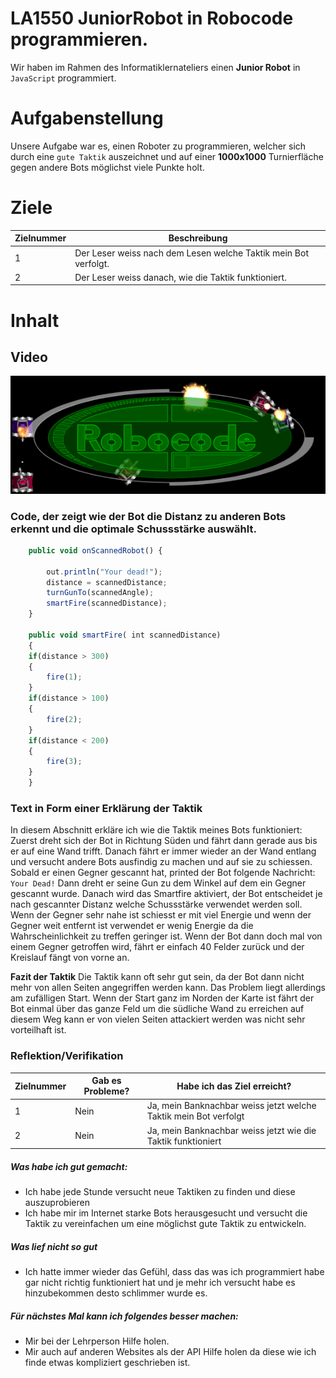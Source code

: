# LA1550 JuniorRobot in Robocode programmieren.
Wir haben im Rahmen des Informatiklernateliers einen **Junior Robot** in `JavaScript` programmiert.
# Aufgabenstellung
Unsere Aufgabe war es, einen Roboter zu programmieren, welcher sich durch eine `gute Taktik` auszeichnet und auf einer **1000x1000** Turnierfläche gegen andere Bots möglichst viele Punkte holt.

# Ziele

| Zielnummer     | Beschreibung |
| ----------- | ------------|
| 1 | Der Leser weiss nach dem Lesen welche Taktik mein Bot verfolgt.|
| 2 | Der Leser weiss danach, wie die Taktik funktioniert.|

# Inhalt

## Video

[![Zum Video!](https://github.com/oli-kis/oli-kis/blob/oli-kis/img/Robocode_logo_tanks.png?raw=true)](https://youtu.be/WkD2roB4G58)

### Code, der zeigt wie der Bot die Distanz zu anderen Bots erkennt und die optimale Schussstärke auswählt.
```javascript
	public void onScannedRobot() {
	
		out.println("Your dead!");
		distance = scannedDistance;
		turnGunTo(scannedAngle);
		smartFire(scannedDistance);	
	}

	public void smartFire( int scannedDistance)
	{
	if(distance > 300)
	{
		fire(1);
	}
	if(distance > 100)
	{
		fire(2);
	}
	if(distance < 200)
	{
		fire(3);
	}
	}
```

### Text in Form einer Erklärung der Taktik
In diesem Abschnitt erkläre ich wie die Taktik meines Bots funktioniert:
Zuerst dreht sich der Bot in Richtung Süden und fährt dann gerade aus bis er auf eine Wand trifft. Danach fährt er immer wieder an der Wand entlang und versucht andere Bots ausfindig zu machen und auf sie zu schiessen. 
Sobald er einen Gegner gescannt hat, printed der Bot folgende Nachricht: `Your Dead!`
Dann dreht er seine Gun zu dem Winkel auf dem ein Gegner gescannt wurde. Danach wird das Smartfire aktiviert, der Bot entscheidet je nach gescannter Distanz welche Schussstärke verwendet werden soll. Wenn der Gegner sehr nahe ist schiesst er mit viel Energie und wenn der Gegner weit entfernt ist verwendet er wenig Energie da die Wahrscheinlichkeit zu treffen geringer ist.
Wenn der Bot dann doch mal von einem Gegner getroffen wird, fährt er einfach 40 Felder zurück und der Kreislauf fängt von vorne an.

**Fazit der Taktik**
Die Taktik kann oft sehr gut sein, da der Bot dann nicht mehr von allen Seiten angegriffen werden kann. 
Das Problem liegt allerdings am zufälligen Start. Wenn der Start ganz im Norden der Karte ist fährt der Bot einmal über das ganze Feld um die südliche Wand zu erreichen auf diesem Weg kann er von vielen Seiten attackiert werden was nicht sehr vorteilhaft ist.

### Reflektion/Verifikation

| Zielnummer     | Gab es Probleme? | Habe ich das Ziel erreicht? |
| ----------- | ----------- | ------------|
| 1 | Nein       | Ja, mein Banknachbar weiss jetzt welche Taktik mein Bot verfolgt|
| 2 | Nein       | Ja, mein Banknachbar weiss jetzt wie die Taktik funktioniert |


##### Was habe ich gut gemacht:
- Ich habe jede Stunde versucht neue Taktiken zu finden und diese auszuprobieren
- Ich habe mir im Internet starke Bots herausgesucht und versucht die Taktik zu vereinfachen um eine möglichst gute Taktik zu entwickeln.

##### Was lief nicht so gut
- Ich hatte immer wieder das Gefühl, dass das was ich programmiert habe gar nicht richtig funktioniert hat und je mehr ich versucht habe es hinzubekommen desto schlimmer wurde es.

##### Für nächstes Mal kann ich folgendes besser machen:
- Mir bei der Lehrperson Hilfe holen.
- Mir auch auf anderen Websites als der API Hilfe holen da diese wie ich finde etwas kompliziert geschrieben ist.


